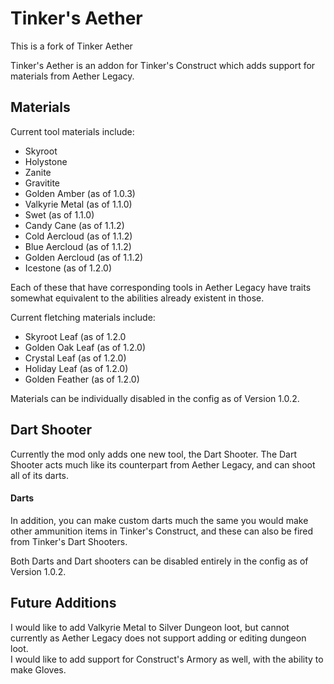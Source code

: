 # Tinker's Aether
<p>This is a fork of Tinker Aether</p>
Tinker's Aether is an addon for Tinker's Construct which adds support for materials from Aether Legacy.

## Materials
Current tool materials include:
<ul>
  <li>Skyroot</li>
  <li>Holystone</li>
  <li>Zanite</li>
  <li>Gravitite</li>
  <li>Golden Amber (as of 1.0.3)</li>
  <li>Valkyrie Metal (as of 1.1.0)</li>
  <li>Swet (as of 1.1.0)</li>
  <li>Candy Cane (as of 1.1.2)</li>
  <li>Cold Aercloud (as of 1.1.2)</li>
  <li>Blue Aercloud (as of 1.1.2)</li>
  <li>Golden Aercloud (as of 1.1.2)</li>
  <li>Icestone (as of 1.2.0)</li>
</ul>
Each of these that have corresponding tools in Aether Legacy have traits somewhat equivalent to the abilities already existent in those.

Current fletching materials include:
<ul>
  <li>Skyroot Leaf (as of 1.2.0</li>
  <li>Golden Oak Leaf (as of 1.2.0)</li>
  <li>Crystal Leaf (as of 1.2.0)</li>
  <li>Holiday Leaf (as of 1.2.0)</li>
  <li>Golden Feather (as of 1.2.0)</li>
</ul>
Materials can be individually disabled in the config as of Version 1.0.2.

## Dart Shooter
Currently the mod only adds one new tool, the Dart Shooter. The Dart Shooter acts much like its counterpart from Aether Legacy, and can shoot all of its darts.

#### Darts
In addition, you can make custom darts much the same you would make other ammunition items in Tinker's Construct, and these can also be fired from Tinker's Dart Shooters.

Both Darts and Dart shooters can be disabled entirely in the config as of Version 1.0.2.

## Future Additions
I would like to add Valkyrie Metal to Silver Dungeon loot, but cannot currently as Aether Legacy does not support adding or editing dungeon loot.<br>
I would like to add support for Construct's Armory as well, with the ability to make Gloves.
